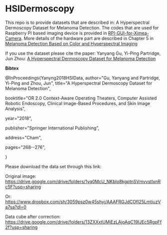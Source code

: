 # HSIDermoscopy
This repo is to provide datasets that are described in: A Hyperspectral Dermoscopy Dataset for Melanoma Detection. The codes that are used for Raspberry PI based imaging device is provided in [RPI-GUI-for-Ximea-Camera](https://github.com/heugyy/RPI-GUI-for-Ximea-Camera). More details of the hardware part are described in Chapter 5 in [Melanoma Detection Based on Color and Hyperspectral Imaging](https://research-repository.griffith.edu.au/bitstream/handle/10072/386570/Gu,%20Yanyang%20Final%20Thesis_Redacted.pdf?sequence=1)


If you use the dataset please cite the paper:
Yanyang Gu, Yi-Ping Partridge, Jun Zhou: [A Hyperspectral Dermoscopy Dataset for Melanoma Detection](https://link.springer.com/content/pdf/10.1007%2F978-3-030-01201-4_29.pdf)

**Bibtex**

@InProceedings{Yanyng2018HSIData,
author="Gu, Yanyang and Partridge, Yi-Ping and Zhou, Jun",
title="A Hyperspectral Dermoscopy Dataset for Melanoma Detection",

booktitle="OR 2.0 Context-Aware Operating Theaters, Computer Assisted Robotic Endoscopy, Clinical Image-Based Procedures, and Skin Image Analysis",

year="2018",

publisher="Springer International Publishing",

address="Cham",

pages="268--276",

}

Please download the data set through this link:

Original image: https://drive.google.com/drive/folders/1yq0McU_NKbIo8kgptnSVmvvstlxnRc5F?usp=sharing

Or: https://www.dropbox.com/sh/3059psz0w45shyj/AAAFRGJdCOfl25LmtiuzVa7sa?dl=0

Data cube after correction: https://drive.google.com/drive/folders/13ZXXxtUMjEzLAjoAqC19IJEc5RgpFf2f?usp=sharing
